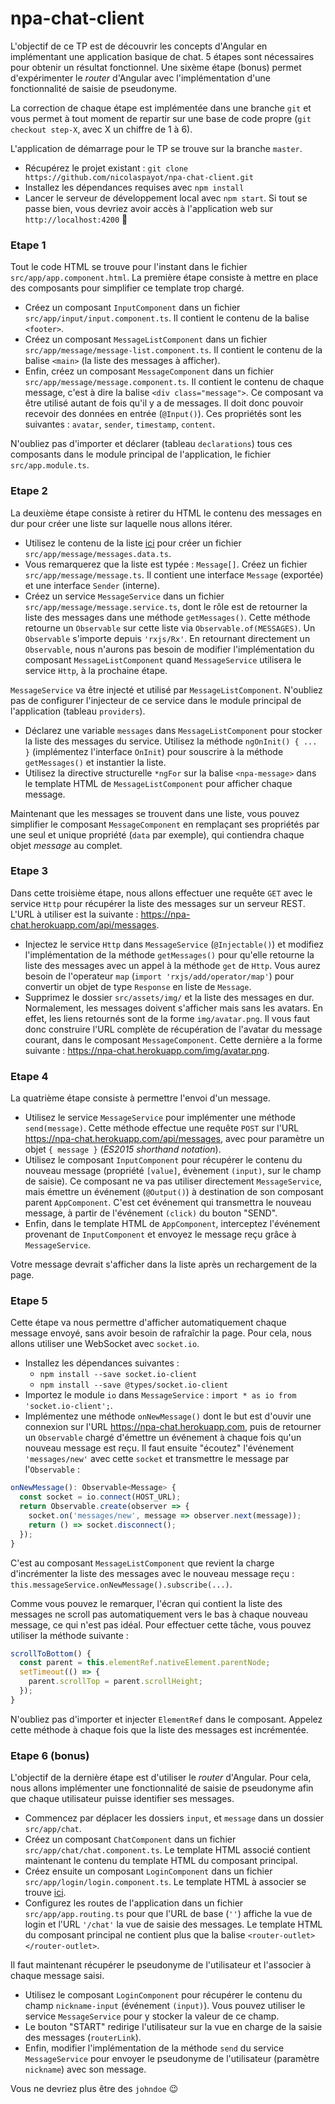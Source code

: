 # npa-chat-client

L'objectif de ce TP est de découvrir les concepts d'Angular en implémentant une application basique de chat. 5 étapes sont nécessaires pour obtenir un résultat fonctionnel. Une sixème étape (bonus) permet d'expérimenter le *router* d'Angular avec l'implémentation d'une fonctionnalité de saisie de pseudonyme.

La correction de chaque étape est implémentée dans une branche `git` et vous permet à tout moment de repartir sur une base de code propre (`git checkout step-X`, avec X un chiffre de 1 à 6).

L'application de démarrage pour le TP se trouve sur la branche `master`.
- Récupérez le projet existant : `git clone https://github.com/nicolaspayot/npa-chat-client.git`
- Installez les dépendances requises avec `npm install`
- Lancer le serveur de développement local avec `npm start`. Si tout se passe bien, vous devriez avoir accès à l'application web sur `http://localhost:4200` :metal:

### Etape 1

Tout le code HTML se trouve pour l'instant dans le fichier `src/app/app.component.html`. La première étape consiste à mettre en place des composants pour simplifier ce template trop chargé.
- Créez un composant `InputComponent` dans un fichier `src/app/input/input.component.ts`. Il contient le contenu de la balise `<footer>`.
- Créez un composant `MessageListComponent` dans un fichier `src/app/message/message-list.component.ts`. Il contient le contenu de la balise `<main>` (la liste des messages à afficher).
- Enfin, créez un composant `MessageComponent` dans un fichier `src/app/message/message.component.ts`. Il contient le contenu de chaque message, c'est à dire la balise `<div class="message">`. Ce composant va être utilisé autant de fois qu'il y a de messages. Il doit donc pouvoir recevoir des données en entrée (`@Input()`). Ces propriétés sont les suivantes : `avatar`, `sender`, `timestamp`, `content`.

N'oubliez pas d'importer et déclarer (tableau `declarations`) tous ces composants dans le module principal de l'application, le fichier `src/app.module.ts`.

### Etape 2

La deuxième étape consiste à retirer du HTML le contenu des messages en dur pour créer une liste sur laquelle nous allons itérer.

- Utilisez le contenu de la liste [ici](https://gist.github.com/nicolaspayot/f090c27d671f0304966d10caea75a679) pour créer un fichier `src/app/message/messages.data.ts`.
- Vous remarquerez que la liste est typée : `Message[]`. Créez un fichier `src/app/message/message.ts`. Il contient une interface `Message` (exportée) et une interface `Sender` (interne).
- Créez un service `MessageService` dans un fichier `src/app/message/message.service.ts`, dont le rôle est de retourner la liste des messages dans une méthode `getMessages()`. Cette méthode retourne un `Observable` sur cette liste via `Observable.of(MESSAGES)`. Un `Observable` s'importe depuis `'rxjs/Rx'`. En retournant directement un `Observable`, nous n'aurons pas besoin de modifier l'implémentation du composant `MessageListComponent` quand `MessageService` utilisera le service `Http`, à la prochaine étape.

 `MessageService` va être injecté et utilisé par `MessageListComponent`. N'oubliez pas de configurer l'injecteur de ce service dans le module principal de l'application (tableau `providers`).
- Déclarez une variable `messages` dans `MessageListComponent` pour stocker la liste des messages du service. Utilisez la méthode `ngOnInit() { ... }` (implémentez l'interface `OnInit`) pour souscrire à la méthode `getMessages()` et instantier la liste.
- Utilisez la directive structurelle `*ngFor` sur la balise `<npa-message>` dans le template HTML de `MessageListComponent` pour afficher chaque message.

Maintenant que les messages se trouvent dans une liste, vous pouvez simplifier le composant `MessageComponent` en remplaçant ses propriétés par une seul et unique propriété (`data` par exemple), qui contiendra chaque objet *message* au complet.

### Etape 3

Dans cette troisième étape, nous allons effectuer une requête `GET` avec le service `Http` pour récupérer la liste des messages sur un serveur REST. L'URL à utiliser est la suivante : https://npa-chat.herokuapp.com/api/messages.

- Injectez le service `Http` dans `MessageService` (`@Injectable()`) et modifiez l'implémentation de la méthode `getMessages()` pour qu'elle retourne la liste des messages avec un appel à la méthode `get` de `Http`. Vous aurez besoin de l'operateur `map` (`import 'rxjs/add/operator/map'`) pour convertir un objet de type `Response` en liste de `Message`.
- Supprimez le dossier `src/assets/img/` et la liste des messages en dur. Normalement, les messages doivent s'afficher mais sans les avatars. En effet, les liens retournés sont de la forme `img/avatar.png`. Il vous faut donc construire l'URL complète de récupération de l'avatar du message courant, dans le composant `MessageComponent`. Cette dernière a la forme suivante : https://npa-chat.herokuapp.com/img/avatar.png.

### Etape 4

La quatrième étape consiste à permettre l'envoi d'un message.

- Utilisez le service `MessageService` pour implémenter une méthode `send(message)`. Cette méthode effectue une requête `POST` sur l'URL https://npa-chat.herokuapp.com/api/messages, avec pour paramètre un objet `{ message }` (*ES2015 shorthand notation*).
- Utilisez le composant `InputComponent` pour récupérer le contenu du nouveau message (propriété `[value]`, évènement `(input)`, sur le champ de saisie). Ce composant ne va pas utiliser directement `MessageService`, mais émettre un événement (`@Output()`) à destination de son composant parent `AppComponent`.  C'est cet événement qui transmettra le nouveau message, à partir de l'événement `(click)` du bouton "SEND".
- Enfin, dans le template HTML de `AppComponent`, interceptez l'événement provenant de `InputComponent` et envoyez le message reçu grâce à `MessageService`.

Votre message devrait s'afficher dans la liste après un rechargement de la page.

### Etape 5

Cette étape va nous permettre d'afficher automatiquement chaque message envoyé, sans avoir besoin de rafraîchir la page. Pour cela, nous allons utiliser une WebSocket avec `socket.io`.

- Installez les dépendances suivantes : 
  - `npm install --save socket.io-client`
  - `npm install --save @types/socket.io-client`
- Importez le module `io` dans `MessageService` : `import * as io from 'socket.io-client';`.
- Implémentez une méthode `onNewMessage()` dont le but est d'ouvir une connexion sur l'URL https://npa-chat.herokuapp.com, puis de retourner un `Observable` chargé d'émettre un événement à chaque fois qu'un nouveau message est reçu. Il faut ensuite "écoutez" l'événement `'messages/new'` avec cette `socket` et transmettre le message par l'`Observable` :

```typescript
onNewMessage(): Observable<Message> {
  const socket = io.connect(HOST_URL);
  return Observable.create(observer => {
    socket.on('messages/new', message => observer.next(message));
    return () => socket.disconnect();
  });
}
```

C'est au composant `MessageListComponent` que revient la charge d'incrémenter la liste des messages avec le nouveau message reçu : `this.messageService.onNewMessage().subscribe(...)`.

Comme vous pouvez le remarquer, l'écran qui contient la liste des messages ne scroll pas automatiquement vers le bas à chaque nouveau message, ce qui n'est pas idéal. Pour effectuer cette tâche, vous pouvez utiliser la méthode suivante :

```typescript
scrollToBottom() {
  const parent = this.elementRef.nativeElement.parentNode;
  setTimeout(() => {
    parent.scrollTop = parent.scrollHeight;
  });
}
```
N'oubliez pas d'importer et injecter `ElementRef` dans le composant. Appelez cette méthode à chaque fois que la liste des messages est incrémentée.

### Etape 6 (bonus)

L'objectif de la dernière étape est d'utiliser le *router* d'Angular. Pour cela, nous allons implémenter une fonctionnalité de saisie de pseudonyme afin que chaque utilisateur puisse identifier ses messages.

- Commencez par déplacer les dossiers `input`, et `message` dans un dossier `src/app/chat`.
- Créez un composant `ChatComponent` dans un fichier `src/app/chat/chat.component.ts`. Le template HTML associé contient maintenant le contenu du template HTML du composant principal.
- Créez ensuite un composant `LoginComponent` dans un fichier `src/app/login/login.component.ts`. Le template HTML à associer se trouve [ici](https://gist.github.com/nicolaspayot/2ef0632d328c1b5ea3b09857e4940a5c).
- Configurez les routes de l'application dans un fichier `src/app/app.routing.ts` pour que l'URL de base (`''`) affiche la vue de login et l'URL `'/chat'` la vue de saisie des messages. Le template HTML du composant principal ne contient plus que la balise `<router-outlet></router-outlet>`.

Il faut maintenant récupérer le pseudonyme de l'utilisateur et l'associer à chaque message saisi.

- Utilisez le composant `LoginComponent` pour récupérer le contenu du champ `nickname-input` (événement `(input)`). Vous pouvez utiliser le service `MessageService` pour y stocker la valeur de ce champ.
- Le bouton "START" redirige l'utilisateur sur la vue en charge de la saisie des messages (`routerLink`).
- Enfin, modifier l'implémentation de la méthode `send` du service `MessageService` pour envoyer le pseudonyme de l'utilisateur (paramètre `nickname`) avec son message.

Vous ne devriez plus être des `johndoe` :wink:











